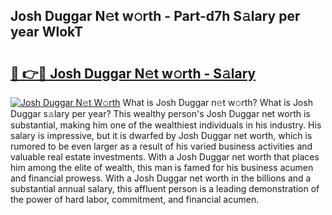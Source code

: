 ## Josh Duggar N𝚎t w𝚘rth - Part-d7h S𝚊lary per year WlokT

# <h2><a href="http://gc31xb.nevu.top/?p=Josh+Duggar">🔗 👉🔴 Josh Duggar N𝚎t w𝚘rth - S𝚊lary</a></h2>

[![Josh Duggar N𝚎t W𝚘rth](https://i.imgur.com/Oavwk0R.jpeg)](http://gc31xb.nevu.top/?p=Josh+Duggar)
What is Josh Duggar n𝚎t w𝚘rth? What is Josh Duggar s𝚊lary per year?
This wealthy person's Josh Duggar net worth is substantial, making him one of the wealthiest individuals in his industry. His salary is impressive, but it is dwarfed by Josh Duggar net worth, which is rumored to be even larger as a result of his varied business activities and valuable real estate investments. With a Josh Duggar net worth that places him among the elite of wealth, this man is famed for his business acumen and financial prowess. With a Josh Duggar net worth in the billions and a substantial annual salary, this affluent person is a leading demonstration of the power of hard labor, commitment, and financial acumen.
